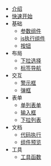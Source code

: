 * [介绍](/readme.md)
* [快速开始](/docs/QuickStart.md.md)
* 基础
   * [参数组件](/components/ds-prop.md)
   * [js执行组件](/components/ds-script.md)
   * [按钮](/components/dsb5-button.md)
* 布局
   * [下拉选择](/components/dsb5-dropdown.md)
   * [标签导航](/components/dsb5-tabs.md)
* 交互
   * [警示框](/components/dsb5-alert.md)
   * [弹框](/components/dsb5-modal.md)
* 表单
   * [单列表单](/components/dsb5-function-params.md)
   * [输入框](/components/dsb5-input.md)
   * [下拉列表](/components/dsb5-select.md)
* 文档
   * [代码执行](/components/dsb5-function-execute.md)
   * [组件预览](/components/dsb5-webcomponent-show.md)
* 工具
   * [工具函数](/components/ds-util.md)
